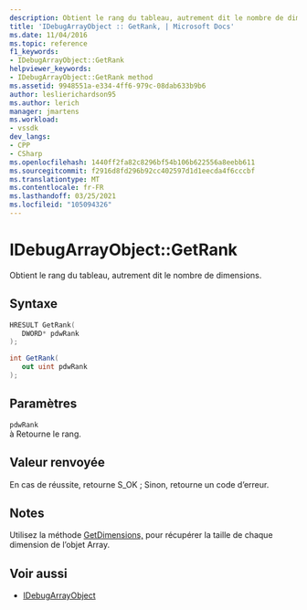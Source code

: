 ```yaml
---
description: Obtient le rang du tableau, autrement dit le nombre de dimensions.
title: 'IDebugArrayObject :: GetRank, | Microsoft Docs'
ms.date: 11/04/2016
ms.topic: reference
f1_keywords:
- IDebugArrayObject::GetRank
helpviewer_keywords:
- IDebugArrayObject::GetRank method
ms.assetid: 9948551a-e334-4ff6-979c-08dab633b9b6
author: leslierichardson95
ms.author: lerich
manager: jmartens
ms.workload:
- vssdk
dev_langs:
- CPP
- CSharp
ms.openlocfilehash: 1440ff2fa82c8296bf54b106b622556a8eebb611
ms.sourcegitcommit: f2916d8fd296b92cc402597d1d1eecda4f6cccbf
ms.translationtype: MT
ms.contentlocale: fr-FR
ms.lasthandoff: 03/25/2021
ms.locfileid: "105094326"
---
```

# <a name="idebugarrayobjectgetrank"></a>IDebugArrayObject::GetRank
Obtient le rang du tableau, autrement dit le nombre de dimensions.

## <a name="syntax"></a>Syntaxe

```cpp
HRESULT GetRank( 
   DWORD* pdwRank
);
```

```csharp
int GetRank(
   out uint pdwRank
);
```

## <a name="parameters"></a>Paramètres
`pdwRank`\
à Retourne le rang.

## <a name="return-value"></a>Valeur renvoyée
 En cas de réussite, retourne S_OK ; Sinon, retourne un code d’erreur.

## <a name="remarks"></a>Notes
 Utilisez la méthode [GetDimensions,](../../../extensibility/debugger/reference/idebugarrayobject-getdimensions.md) pour récupérer la taille de chaque dimension de l’objet Array.

## <a name="see-also"></a>Voir aussi
- [IDebugArrayObject](../../../extensibility/debugger/reference/idebugarrayobject.md)
